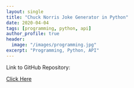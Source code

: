 ```yaml
---
layout: single
title: "Chuck Norris Joke Generator in Python"
date: 2020-04-04
tags: [programming, python, api]
author_profile: true
header:
  image: "/images/programming.jpg"
excerpt: "Programming, Python, API"
---
```

Link to GitHub Repository:

[Click Here](https://github.com/davidsuffolk/Chuck-Norris-Joke-API-in-Python)
